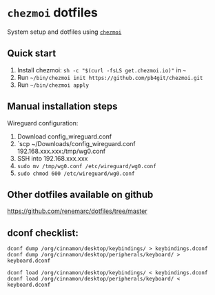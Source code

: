 # `chezmoi` dotfiles

System setup and dotfiles using [`chezmoi`](https://www.chezmoi.io/)

## Quick start

1. Install chezmoi: `sh -c "$(curl -fsLS get.chezmoi.io)"` in `~`
2. Run `~/bin/chezmoi init https://github.com/pb4git/chezmoi.git`
3. Run `~/bin/chezmoi apply`

## Manual installation steps
Wireguard configuration:
1. Download config_wireguard.conf
2. `scp ~/Downloads/config_wireguard.conf 192.168.xxx.xxx:/tmp/wg0.conf
3. SSH into 192.168.xxx.xxx
4. `sudo mv /tmp/wg0.conf /etc/wireguard/wg0.conf`
5. `sudo chmod 600 /etc/wireguard/wg0.conf`

## Other dotfiles available on github
https://github.com/renemarc/dotfiles/tree/master

## dconf checklist:
`dconf dump /org/cinnamon/desktop/keybindings/ > keybindings.dconf`
`dconf dump /org/cinnamon/desktop/peripherals/keyboard/ > keyboard.dconf`

`dconf load /org/cinnamon/desktop/keybindings/ < keybindings.dconf`
`dconf load /org/cinnamon/desktop/peripherals/keyboard/ < keyboard.dconf`
